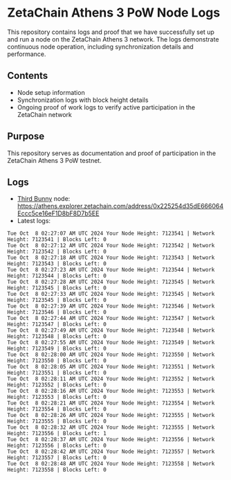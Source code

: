 # ZetaChain Athens 3 PoW Node Logs
This repository contains logs and proof that we have successfully set up and run a node on the ZetaChain Athens 3 network. The logs demonstrate continuous node operation, including synchronization details and performance.

## Contents
- Node setup information
- Synchronization logs with block height details
- Ongoing proof of work logs to verify active participation in the ZetaChain network

## Purpose
This repository serves as documentation and proof of participation in the ZetaChain Athens 3 PoW testnet.

## Logs

- [Third Bunny](https://thirdbunny.xyz/) node: https://athens.explorer.zetachain.com/address/0x225254d35dE666064Eccc5ce16eF1D8bF8D7b5EE
- Latest logs:
```
Tue Oct  8 02:27:07 AM UTC 2024 Your Node Height: 7123541 | Network Height: 7123541 | Blocks Left: 0
Tue Oct  8 02:27:12 AM UTC 2024 Your Node Height: 7123542 | Network Height: 7123542 | Blocks Left: 0
Tue Oct  8 02:27:18 AM UTC 2024 Your Node Height: 7123543 | Network Height: 7123543 | Blocks Left: 0
Tue Oct  8 02:27:23 AM UTC 2024 Your Node Height: 7123544 | Network Height: 7123544 | Blocks Left: 0
Tue Oct  8 02:27:28 AM UTC 2024 Your Node Height: 7123545 | Network Height: 7123545 | Blocks Left: 0
Tue Oct  8 02:27:33 AM UTC 2024 Your Node Height: 7123545 | Network Height: 7123545 | Blocks Left: 0
Tue Oct  8 02:27:39 AM UTC 2024 Your Node Height: 7123546 | Network Height: 7123546 | Blocks Left: 0
Tue Oct  8 02:27:44 AM UTC 2024 Your Node Height: 7123547 | Network Height: 7123547 | Blocks Left: 0
Tue Oct  8 02:27:49 AM UTC 2024 Your Node Height: 7123548 | Network Height: 7123548 | Blocks Left: 0
Tue Oct  8 02:27:55 AM UTC 2024 Your Node Height: 7123549 | Network Height: 7123549 | Blocks Left: 0
Tue Oct  8 02:28:00 AM UTC 2024 Your Node Height: 7123550 | Network Height: 7123550 | Blocks Left: 0
Tue Oct  8 02:28:05 AM UTC 2024 Your Node Height: 7123551 | Network Height: 7123551 | Blocks Left: 0
Tue Oct  8 02:28:11 AM UTC 2024 Your Node Height: 7123552 | Network Height: 7123552 | Blocks Left: 0
Tue Oct  8 02:28:16 AM UTC 2024 Your Node Height: 7123553 | Network Height: 7123553 | Blocks Left: 0
Tue Oct  8 02:28:21 AM UTC 2024 Your Node Height: 7123554 | Network Height: 7123554 | Blocks Left: 0
Tue Oct  8 02:28:26 AM UTC 2024 Your Node Height: 7123555 | Network Height: 7123555 | Blocks Left: 0
Tue Oct  8 02:28:32 AM UTC 2024 Your Node Height: 7123555 | Network Height: 7123556 | Blocks Left: 1
Tue Oct  8 02:28:37 AM UTC 2024 Your Node Height: 7123556 | Network Height: 7123556 | Blocks Left: 0
Tue Oct  8 02:28:42 AM UTC 2024 Your Node Height: 7123557 | Network Height: 7123557 | Blocks Left: 0
Tue Oct  8 02:28:48 AM UTC 2024 Your Node Height: 7123558 | Network Height: 7123558 | Blocks Left: 0
```
